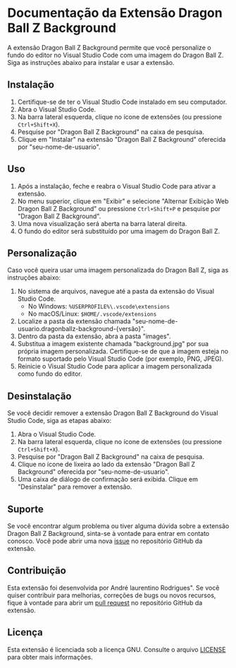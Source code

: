 # Documentação da Extensão Dragon Ball Z Background

A extensão Dragon Ball Z Background permite que você personalize o fundo do editor no Visual Studio Code com uma imagem do Dragon Ball Z. Siga as instruções abaixo para instalar e usar a extensão.

## Instalação

1. Certifique-se de ter o Visual Studio Code instalado em seu computador.
2. Abra o Visual Studio Code.
3. Na barra lateral esquerda, clique no ícone de extensões (ou pressione `Ctrl+Shift+X`).
4. Pesquise por "Dragon Ball Z Background" na caixa de pesquisa.
5. Clique em "Instalar" na extensão "Dragon Ball Z Background" oferecida por "seu-nome-de-usuario".

## Uso

1. Após a instalação, feche e reabra o Visual Studio Code para ativar a extensão.
2. No menu superior, clique em "Exibir" e selecione "Alternar Exibição Web Dragon Ball Z Background" ou pressione `Ctrl+Shift+P` e pesquise por "Dragon Ball Z Background".
3. Uma nova visualização será aberta na barra lateral direita.
4. O fundo do editor será substituído por uma imagem do Dragon Ball Z.

## Personalização

Caso você queira usar uma imagem personalizada do Dragon Ball Z, siga as instruções abaixo:

1. No sistema de arquivos, navegue até a pasta da extensão do Visual Studio Code.
   * No Windows: `%USERPROFILE%\.vscode\extensions`
   * No macOS/Linux: `$HOME/.vscode/extensions`
2. Localize a pasta da extensão chamada "seu-nome-de-usuario.dragonballz-background-{versão}".
3. Dentro da pasta da extensão, abra a pasta "images".
4. Substitua a imagem existente chamada "background.jpg" por sua própria imagem personalizada. Certifique-se de que a imagem esteja no formato suportado pelo Visual Studio Code (por exemplo, PNG, JPEG).
5. Reinicie o Visual Studio Code para aplicar a imagem personalizada como fundo do editor.

## Desinstalação

Se você decidir remover a extensão Dragon Ball Z Background do Visual Studio Code, siga as etapas abaixo:

1. Abra o Visual Studio Code.
2. Na barra lateral esquerda, clique no ícone de extensões (ou pressione `Ctrl+Shift+X`).
3. Pesquise por "Dragon Ball Z Background" na caixa de pesquisa.
4. Clique no ícone de lixeira ao lado da extensão "Dragon Ball Z Background" oferecida por "seu-nome-de-usuario".
5. Uma caixa de diálogo de confirmação será exibida. Clique em "Desinstalar" para remover a extensão.

## Suporte

Se você encontrar algum problema ou tiver alguma dúvida sobre a extensão Dragon Ball Z Background, sinta-se à vontade para entrar em contato conosco. Você pode abrir uma nova [issue](https://github.com/seu-nome-de-usuario/dragonballz-background/issues) no repositório GitHub da extensão.

## Contribuição

Esta extensão foi desenvolvida por André laurentino Rodrigues". Se você quiser contribuir para melhorias, correções de bugs ou novos recursos, fique à vontade para abrir um [pull request](https://github.com/seu-nome-de-usuario/dragonballz-background/pulls) no repositório GitHub da extensão.

## Licença

Esta extensão é licenciada sob a licença GNU. Consulte o arquivo [LICENSE](https://github.com/seu-nome-de-usuario/dragonballz-background/blob/main/LICENSE) para obter mais informações.
